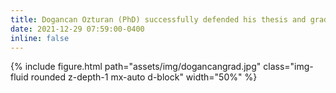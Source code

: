 ```yaml
---
title: Dogancan Ozturan (PhD) successfully defended his thesis and graduated!
date: 2021-12-29 07:59:00-0400
inline: false
---
```


{% include figure.html path="assets/img/dogancangrad.jpg" class="img-fluid rounded z-depth-1 mx-auto d-block" width="50%" %}